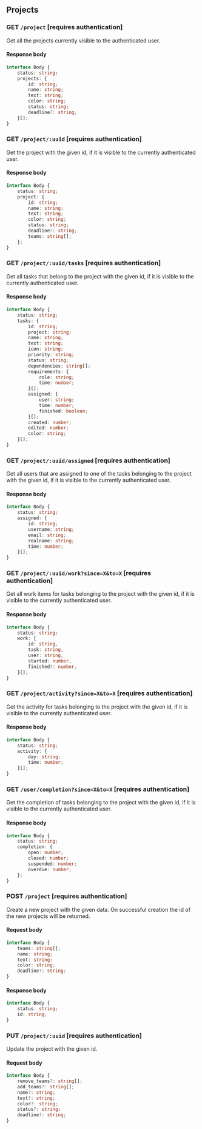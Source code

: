 ## Projects

### GET `/project` [requires authentication]

Get all the projects currently visible to the authenticated user.

#### Response body

```typescript
interface Body {
    status: string;
    projects: {
        id: string;
        name: string;
        text: string;
        color: string;
        status: string;
        deadline?: string;
    }[];
}
```

### GET `/project/:uuid` [requires authentication]

Get the project with the given id, if it is visible to the currently authenticated user.

#### Response body

```typescript
interface Body {
    status: string;
    project: {
        id: string;
        name: string;
        text: string;
        color: string;
        status: string;
        deadline?: string;
        teams: string[];
    };
}
```

### GET `/project/:uuid/tasks` [requires authentication]

Get all tasks that belong to the project with the given id, if it is visible to the currently
authenticated user.

#### Response body

```typescript
interface Body {
    status: string;
    tasks: {
        id: string;
        project: string;
        name: string;
        text: string;
        icon: string;
        priority: string;
        status: string;
        dependencies: string[];
        requirements: {
            role: string;
            time: number;
        }[];
        assigned: {
            user: string;
            time: number;
            finished: boolean;
        }[];
        created: number;
        edited: number;
        color: string;
    }[];
}
```

### GET `/project/:uuid/assigned` [requires authentication]

Get all users that are assigned to one of the tasks belonging to the project with the given id, if
it is visible to the currently authenticated user.

#### Response body

```typescript
interface Body {
    status: string;
    assigned: {
        id: string;
        username: string;
        email: string;
        realname: string;
        time: number;
    }[];
}
```

### GET `/project/:uuid/work?since=X&to=X` [requires authentication]

Get all work items for tasks belonging to the project with the given id, if it is visible to the
currently authenticated user.

#### Response body

```typescript
interface Body {
    status: string;
    work: {
        id: string,
        task: string,
        user: string,
        started: number,
        finished?: number,
    }[];
}
```

### GET `/project/activity?since=X&to=X` [requires authentication]

Get the activity for tasks belonging to the project with the given id, if it is visible to the
currently authenticated user.

#### Response body

```typescript
interface Body {
    status: string;
    activity: {
        day: string;
        time: number;
    }[];
}
```

### GET `/user/completion?since=X&to=X` [requires authentication]

Get the completion of tasks belonging to the project with the given id, if it is visible to the
currently authenticated user.

#### Response body

```typescript
interface Body {
    status: string;
    completion: {
        open: number;
        closed: number;
        suspended: number;
        overdue: number;
    };
}
```

### POST `/project` [requires authentication]

Create a new project with the given data. On successful creation the id of the new projects will
be returned.

#### Request body

```typescript
interface Body {
    teams: string[];
    name: string;
    text: string;
    color: string;
    deadline?: string;
}
```

#### Response body

```typescript
interface Body {
    status: string;
    id: string;
}
```

### PUT `/project/:uuid` [requires authentication]

Update the project with the given id.

#### Request body

```typescript
interface Body {
    remove_teams?: string[];
    add_teams?: string[];
    name?: string;
    text?: string;
    color?: string;
    status?: string;
    deadline?: string;
}
```

